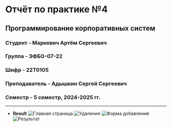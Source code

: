# Отчёт по практике №4

## Программирование корпоративных систем

### Студент - **Маркевич Артём Сергеевич**

### Группа - **ЭФБО-07-22**

### Шифр - **22Т0105**

### Преподаватель - **Адышкин Сергей Сергеевич**

### Семестр - 5 семестр, 2024-2025 гг.

---

- **Result**
![Главная страница](https://github.com/user-attachments/assets/92d47673-b451-4445-b5ce-c3ba37e23496)
![Удаление](https://github.com/user-attachments/assets/555b80e2-491c-444a-8a18-b24e673e983f)
![Форма добавления](https://github.com/user-attachments/assets/5bd313ad-549b-4a9d-9862-7ae42e2c1dab)
![Результат](https://github.com/user-attachments/assets/3e4345a9-67a3-4203-904e-955c0bc51e23)



